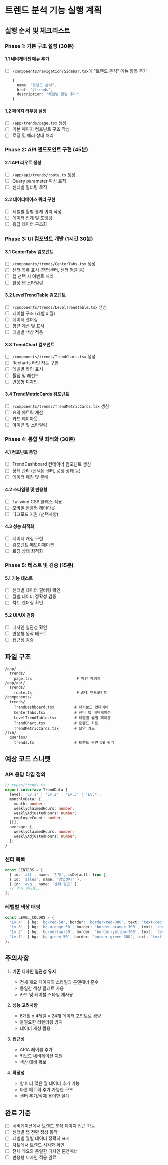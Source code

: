 # 트렌드 분석 기능 실행 계획

## 실행 순서 및 체크리스트

### Phase 1: 기본 구조 설정 (30분)

#### 1.1 네비게이션 메뉴 추가
- [ ] `/components/navigation/Sidebar.tsx`에 "트렌드 분석" 메뉴 항목 추가
  ```typescript
  {
    name: "트렌드 분석",
    href: "/trends",
    description: "레벨별 월별 추이"
  }
  ```

#### 1.2 페이지 라우팅 설정
- [ ] `/app/trends/page.tsx` 생성
- [ ] 기본 페이지 컴포넌트 구조 작성
- [ ] 로딩 및 에러 상태 처리

### Phase 2: API 엔드포인트 구현 (45분)

#### 2.1 API 라우트 생성
- [ ] `/app/api/trends/route.ts` 생성
- [ ] Query parameter 파싱 로직
- [ ] 센터별 필터링 로직

#### 2.2 데이터베이스 쿼리 구현
- [ ] 레벨별 월별 통계 쿼리 작성
- [ ] 데이터 집계 및 포맷팅
- [ ] 응답 데이터 구조화

### Phase 3: UI 컴포넌트 개발 (1시간 30분)

#### 3.1 CenterTabs 컴포넌트
- [ ] `/components/trends/CenterTabs.tsx` 생성
- [ ] 센터 목록 표시 (영업센터, 센터 평균 등)
- [ ] 탭 선택 시 이벤트 처리
- [ ] 활성 탭 스타일링

#### 3.2 LevelTrendTable 컴포넌트
- [ ] `/components/trends/LevelTrendTable.tsx` 생성
- [ ] 테이블 구조 (레벨 x 월)
- [ ] 데이터 렌더링
- [ ] 평균 계산 및 표시
- [ ] 레벨별 색상 적용

#### 3.3 TrendChart 컴포넌트
- [ ] `/components/trends/TrendChart.tsx` 생성
- [ ] Recharts 라인 차트 구현
- [ ] 레벨별 라인 표시
- [ ] 툴팁 및 레전드
- [ ] 반응형 디자인

#### 3.4 TrendMetricCards 컴포넌트
- [ ] `/components/trends/TrendMetricCards.tsx` 생성
- [ ] 요약 메트릭 계산
- [ ] 카드 레이아웃
- [ ] 아이콘 및 스타일링

### Phase 4: 통합 및 최적화 (30분)

#### 4.1 컴포넌트 통합
- [ ] TrendDashboard 컨테이너 컴포넌트 생성
- [ ] 상태 관리 (선택된 센터, 로딩 상태 등)
- [ ] 데이터 페칭 및 분배

#### 4.2 스타일링 및 반응형
- [ ] Tailwind CSS 클래스 적용
- [ ] 모바일 반응형 레이아웃
- [ ] 다크모드 지원 (선택사항)

#### 4.3 성능 최적화
- [ ] 데이터 캐싱 구현
- [ ] 컴포넌트 메모이제이션
- [ ] 로딩 상태 최적화

### Phase 5: 테스트 및 검증 (15분)

#### 5.1 기능 테스트
- [ ] 센터별 데이터 필터링 확인
- [ ] 월별 데이터 정확성 검증
- [ ] 차트 렌더링 확인

#### 5.2 UI/UX 검증
- [ ] 디자인 일관성 확인
- [ ] 반응형 동작 테스트
- [ ] 접근성 검증

## 파일 구조

```
/app/
  trends/
    page.tsx                    # 메인 페이지
/app/api/
  trends/
    route.ts                    # API 엔드포인트
/components/
  trends/
    TrendDashboard.tsx         # 대시보드 컨테이너
    CenterTabs.tsx             # 센터 탭 네비게이션
    LevelTrendTable.tsx        # 레벨별 월별 테이블
    TrendChart.tsx             # 트렌드 차트
    TrendMetricCards.tsx       # 요약 카드
/lib/
  queries/
    trends.ts                  # 트렌드 관련 DB 쿼리
```

## 예상 코드 스니펫

### API 응답 타입 정의
```typescript
// types/trends.ts
export interface TrendData {
  level: 'Lv.1' | 'Lv.2' | 'Lv.3' | 'Lv.4';
  monthlyData: {
    month: number;
    weeklyClaimedHours: number;
    weeklyAdjustedHours: number;
    employeeCount: number;
  }[];
  average: {
    weeklyClaimedHours: number;
    weeklyAdjustedHours: number;
  };
}
```

### 센터 목록
```typescript
const CENTERS = [
  { id: 'all', name: '전체', isDefault: true },
  { id: 'sales', name: '영업센터' },
  { id: 'avg', name: '센터 평균' },
  // 추가 센터들...
];
```

### 레벨별 색상 매핑
```typescript
const LEVEL_COLORS = {
  'Lv.4': { bg: 'bg-red-50', border: 'border-red-300', text: 'text-red-700' },
  'Lv.3': { bg: 'bg-orange-50', border: 'border-orange-300', text: 'text-orange-700' },
  'Lv.2': { bg: 'bg-yellow-50', border: 'border-yellow-300', text: 'text-yellow-700' },
  'Lv.1': { bg: 'bg-green-50', border: 'border-green-300', text: 'text-green-700' },
};
```

## 주의사항

1. **기존 디자인 일관성 유지**
   - 전체 개요 페이지의 스타일과 톤앤매너 준수
   - 동일한 색상 팔레트 사용
   - 카드 및 테이블 스타일 재사용

2. **성능 고려사항**
   - 6개월 x 4레벨 = 24개 데이터 포인트로 경량
   - 불필요한 리렌더링 방지
   - 데이터 캐싱 활용

3. **접근성**
   - ARIA 레이블 추가
   - 키보드 네비게이션 지원
   - 색상 대비 확보

4. **확장성**
   - 향후 더 많은 월 데이터 추가 가능
   - 다른 메트릭 추가 가능한 구조
   - 센터 추가/삭제 용이한 설계

## 완료 기준

- [ ] 네비게이션에서 트렌드 분석 페이지 접근 가능
- [ ] 센터별 탭 전환 정상 동작
- [ ] 레벨별 월별 데이터 정확히 표시
- [ ] 차트에서 트렌드 시각화 확인
- [ ] 전체 개요와 동일한 디자인 톤앤매너
- [ ] 반응형 디자인 적용 완료